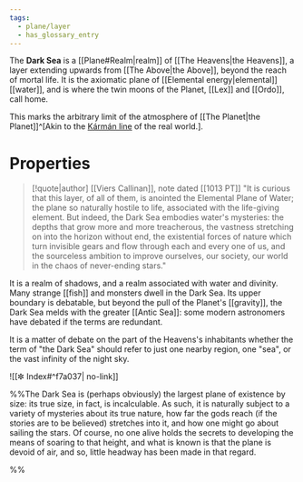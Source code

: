 ```yaml
---
tags:
  - plane/layer
  - has_glossary_entry
---
```

The **Dark Sea** is a [[Plane#Realm|realm]] of [[The Heavens|the Heavens]], a layer extending upwards from [[The Above|the Above]], beyond the reach of mortal life. It is the axiomatic plane of [[Elemental energy|elemental]] [[water]], and is where the twin moons of the Planet, [[Lex]] and [[Ordo]], call home.

This marks the arbitrary limit of the atmosphere of [[The Planet|the Planet]]^[Akin to the [Kármán line](https://en.wikipedia.org/wiki/K%C3%A1rm%C3%A1n_line) of the real world.]. 

# Properties
> [!quote|author] [[Viers Callinan]], note dated [[1013 PT]]
> "It is curious that this layer, of all of them, is anointed the Elemental Plane of Water; the plane so naturally hostile to life, associated with the life-giving element. But indeed, the Dark Sea embodies water's mysteries: the depths that grow more and more treacherous, the vastness stretching on into the horizon without end, the existential forces of nature which turn invisible gears and flow through each and every one of us, and the sourceless ambition to improve ourselves, our society, our world in the chaos of never-ending stars."

It is a realm of shadows, and a realm associated with water and divinity. Many strange [[fish]] and monsters dwell in the Dark Sea. Its upper boundary is debatable, but beyond the pull of the Planet's [[gravity]], the Dark Sea melds with the greater [[Antic Sea]]: some modern astronomers have debated if the terms are redundant. 

It is a matter of debate on the part of the Heavens's inhabitants whether the term of "the Dark Sea" should refer to just one nearby region, one "sea", or the vast infinity of the night sky.


![[✼ Index#^f7a037| no-link]]

%%The Dark Sea is (perhaps obviously) the largest plane of existence by size: its true size, in fact, is incalculable. As such, it is naturally subject to a variety of mysteries about its true nature, how far the gods reach (if the stories are to be believed) stretches into it, and how one might go about sailing the stars. Of course, no one alive holds the secrets to developing the means of soaring to that height, and what is known is that the plane is devoid of air, and so, little headway has been made in that regard.

 %%